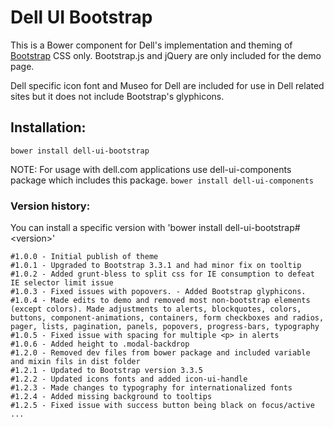 # Dell UI Bootstrap

This is a Bower component for Dell's implementation and theming of [Bootstrap](http://getbootstrap.com/) CSS only.
Bootstrap.js and jQuery are only included for the demo page.

Dell specific icon font and Museo for Dell are included for use in Dell related sites but it does not include Bootstrap's glyphicons.

## Installation:

`bower install dell-ui-bootstrap`

NOTE: For usage with dell.com applications use dell-ui-components package which includes this package. `bower install dell-ui-components`

### Version history:
You can install a specific version with 'bower install dell-ui-bootstrap#&lt;version&gt;'
```
#1.0.0 - Initial publish of theme
#1.0.1 - Upgraded to Bootstrap 3.3.1 and had minor fix on tooltip
#1.0.2 - Added grunt-bless to split css for IE consumption to defeat IE selector limit issue
#1.0.3 - Fixed issues with popovers. - Added Bootstrap glyphicons.
#1.0.4 - Made edits to demo and removed most non-bootstrap elements (except colors). Made adjustments to alerts, blockquotes, colors, buttons, component-animations, containers, form checkboxes and radios, pager, lists, pagination, panels, popovers, progress-bars, typography
#1.0.5 - Fixed issue with spacing for multiple <p> in alerts
#1.0.6 - Added height to .modal-backdrop
#1.2.0 - Removed dev files from bower package and included variable and mixin fils in dist folder
#1.2.1 - Updated to Bootstrap version 3.3.5
#1.2.2 - Updated icons fonts and added icon-ui-handle
#1.2.3 - Made changes to typography for internationalized fonts
#1.2.4 - Added missing background to tooltips
#1.2.5 - Fixed issue with success button being black on focus/active
...
```
